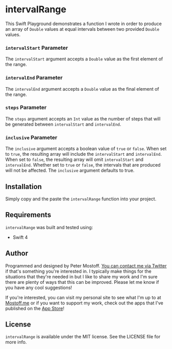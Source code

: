 # intervalRange

This Swift Playground demonstrates a function I wrote in order to produce an array of `Double` values at equal intervals between two provided `Double` values. 

### `intervalStart` Parameter
The `intervalStart` argument accepts a `Double` value as the first element of the range. 

### `intervalEnd` Parameter
The `intervalEnd` argument accepts a `Double` value as the final element of the range.

### `steps` Parameter
The `steps` argument accepts an `Int` value as the number of steps that will be generated between `intervalStart` and `intervalEnd`.

### `inclusive` Parameter
The `inclusive` argument accepts a boolean value of `true` or `false`.
When set to `true`, the resulting array will include the `intervalStart` and `intervalEnd`.
When set to `false`, the resulting array will omit `intervalStart` and `intervalEnd`.
Whether set to `true` or `false`, the intervals that are produced will not be affected.
The `inclusive` argument defaults to true.

## Installation
Simply copy and the paste the `intervalRange` function into your project.

## Requirements
`intervalRange` was built and tested using:
- Swift 4

## Author

Programmed and designed by Peter Mostoff. [You can contact me via Twitter](https://twitter.com/pmostoff) if that's something you're interested in. I typically make things for the situations that they're needed in but I like to share my work and I'm sure there are plenty of ways that this can be improved. Please let me know if you have any cool suggestions!

If you're interested, you can visit my personal site to see what I'm up to at [Mostoff.me](http://mostoff.me) or if you want to support my work, check out the apps that I've published on the [App Store](https://itunes.apple.com/tc/developer/peter-mostoff/id1080412491)!

## License
`intervalRange` is available under the MIT license. See the LICENSE file for more info.
